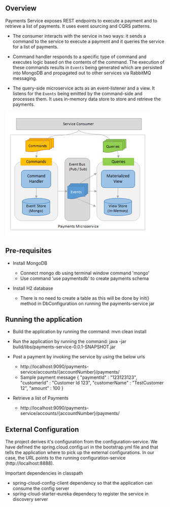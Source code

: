 ## Overview
Payments Service exposes REST endpoints to execute a payment and to retrieve a list of payments. It uses event sourcing and CQRS patterns. 

* The consumer interacts with the service in two ways: it sends a command to the service to execute a payment and it queries the service for a list of payments.

* Command handler responds to a specific type of command and executes logic based on the contents of the command. The execution of these commands results in `Events` being generated which are persisted into MongoDB and propagated out to other services via RabbitMQ messaging.

* The query-side microservice acts as an event-listener and a view. It listens for the `Events` being emitted by the command-side and processes them. It uses in-memory data store to store and retrieve the payments.

![Payments Service Logical Architecture](PaymentsService-LogicalDiagram.png)

## Pre-requisites
* Install MongoDB 
  * Connect mongo db using terminal window command 'mongo'
  * Use command 'use paymentsdb' to create payments schema
  
* Install H2 database
  * There is no need to create a table as this will be done by init() method in DbConfiguration on running the payments-service jar
  
## Running the application
* Build the application by running the command: mvn clean install
* Run the application by running the command: java -jar build/libs/payments-service-0.0.1-SNAPSHOT.jar

* Post a payment by invoking the service by using the below urls
  * http://localhost:9090/payments-service/accounts/{accountNumber}/payments/
  * Sample payment message 
{
"paymentId" : "123123123", 
"customerId" : "Customer Id 123", 
"customerName" : "TestCustomer 12", 
"amount" : 100
}

* Retrieve a list of Payments
  * http://localhost:9090/payments-service/accounts/{accountNumber}/payments/

## External Configuration
The project derives it's configuration from the configuration-service. We have defined the spring.cloud.config.uri in the bootstrap.yml file and that tells the application where to pick up the external configurations. In our case, the URL points to the running configuration-service (http://localhost:8888). 

Important dependencies in classpath
* spring-cloud-config-client dependency so that the application can consume the config server
* spring-cloud-starter-eureka dependecy to register the service in discovery server 


